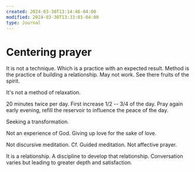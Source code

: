 ```yaml
---
created: 2024-03-30T13:14:46-04:00
modified: 2024-03-30T13:33:01-04:00
type: Journal
---
```


# Centering prayer

It is not a technique. Which is a practice with an expected result. Method is the practice of building a relationship. May not work. See there fruits of the spirit. 

It's not a method of relaxation. 

20 minutes twice per day. First increase 1/2 -- 3/4 of the day. Pray again early evening, refill the reservoir to influence the peace of the day.

Seeking a transformation.

Not an experience of God. Giving up love for the sake of love.

Not discursive meditation. Cf. Guided meditation. Not affective prayer. 

It is a relationship. A discipline to develop that relationship. Conversation varies but leading to greater depth and satisfaction.
